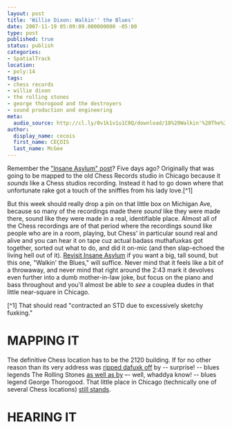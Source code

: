 ```yaml
---
layout: post
title: 'Willie Dixon: Walkin'' the Blues'
date: 2007-11-19 05:09:09.000000000 -05:00
type: post
published: true
status: publish
categories:
- SpatialTrack
location:
- poly:14
tags:
- chess records
- willie dixon
- the rolling stones
- george thorogood and the destroyers
- sound production and engineering
meta:
  audio_source: http://cl.ly/0v1k1v1u1C0Q/download/18%20Walkin'%20The%20Blues.mp3
author:
  display_name: cecois
  first_name: CEÇOIS
  last_name: McGee
---
```

Remember the ["Insane Asylum" post](/spatialtrack/spatialtrack/2007/11/14/spatial-track-willie-dixon-koko-taylor-insane-asylum/)? Five days ago? Originally that was going to be mapped to the old Chess Records studio in Chicago because it *sounds* like a Chess studios recording. Instead it <span data-target="milleria" data-id="gD13" class="trigger">had to go down where</span> that unfortunate rake got a touch of the sniffles from his lady love.[^1]

But this week should really drop a pin on that little box on Michigan Ave, because so many of the recordings made there *sound* like they were made there, sound like they were made in a real, identifiable place. Almost all of the Chess recordings are of that period where the recordings sound like people who are in a room, playing, but Chess' in particular sound real and alive and you can hear it on tape cuz actual badass muthafuxkas got together, sorted out what to do, and did it on-mic (and then slap-echoed the living hell out of it). [Revisit Insane Asylum](/spatialtrack/spatialtrack/2007/11/14/spatial-track-willie-dixon-koko-taylor-insane-asylum/) if you want a big, tall sound, but this one, "Walkin' the Blues," will suffice. Never mind that it feels like a bit of a throwaway, and never mind that right around the 2:43 mark it devolves even further into a dumb mother-in-law joke, but focus on the piano and bass throughout and you'll almost be able to *see* a couplea dudes in that little near-square in Chicago.

[^1] That should read "contracted an STD due to excessively sketchy fuxking."

# MAPPING IT
The definitive Chess location has to be <span data-target="milleria" data-id="gD14" class="trigger">the 2120 building</span>. If for no other reason than its very address was <a href="https://open.spotify.com/track/4KoBKbnRh4BywqvY5VPkts">ripped dafuxk off</a> by -- surprise! -- blues legends The Rolling Stones <a href="https://open.spotify.com/track/78sLmeACzKnsCKz0dnWRHw">as well as by</a> –- well, whaddya know! -- blues legend George Thorogood. That little place in Chicago (technically one of several Chess locations) <a href="http://www.openstreetmap.org/way/210537820">still stands</a>.

# HEARING IT
<!-- <iframe src="https://embed.spotify.com/?uri=spotify%3Atrack%3A3awQZ1E2H96rnpZAS4YMNe" width="400" height="180" frameborder="0" allowtransparency="true"></iframe> -->